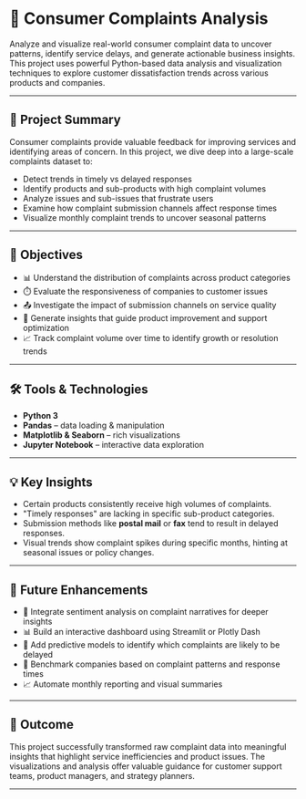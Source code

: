 # 🧾 Consumer Complaints Analysis

Analyze and visualize real-world consumer complaint data to uncover patterns, identify service delays, and generate actionable business insights. This project uses powerful Python-based data analysis and visualization techniques to explore customer dissatisfaction trends across various products and companies.

---

## 📌 Project Summary

Consumer complaints provide valuable feedback for improving services and identifying areas of concern. In this project, we dive deep into a large-scale complaints dataset to:

- Detect trends in timely vs delayed responses
- Identify products and sub-products with high complaint volumes
- Analyze issues and sub-issues that frustrate users
- Examine how complaint submission channels affect response times
- Visualize monthly complaint trends to uncover seasonal patterns

---

## 🎯 Objectives

- 📊 Understand the distribution of complaints across product categories
- ⏱️ Evaluate the responsiveness of companies to customer issues
- 📤 Investigate the impact of submission channels on service quality
- 🧭 Generate insights that guide product improvement and support optimization
- 📈 Track complaint volume over time to identify growth or resolution trends

---

## 🛠️ Tools & Technologies

- **Python 3**
- **Pandas** – data loading & manipulation  
- **Matplotlib & Seaborn** – rich visualizations  
- **Jupyter Notebook** – interactive data exploration

---

## 💡 Key Insights

- Certain products consistently receive high volumes of complaints.
- "Timely responses" are lacking in specific sub-product categories.
- Submission methods like **postal mail** or **fax** tend to result in delayed responses.
- Visual trends show complaint spikes during specific months, hinting at seasonal issues or policy changes.

---

## 🔮 Future Enhancements

- 🧠 Integrate sentiment analysis on complaint narratives for deeper insights
- 📊 Build an interactive dashboard using Streamlit or Plotly Dash
- 🎯 Add predictive models to identify which complaints are likely to be delayed
- 🏢 Benchmark companies based on complaint patterns and response times
- 📈 Automate monthly reporting and visual summaries

---



## 📌 Outcome

This project successfully transformed raw complaint data into meaningful insights that highlight service inefficiencies and product issues. The visualizations and analysis offer valuable guidance for customer support teams, product managers, and strategy planners.

---

